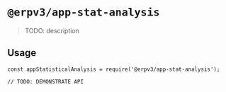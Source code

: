 # `@erpv3/app-stat-analysis`

> TODO: description

## Usage

```
const appStatisticalAnalysis = require('@erpv3/app-stat-analysis');

// TODO: DEMONSTRATE API
```
